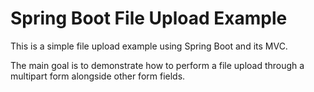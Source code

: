 # Spring Boot File Upload Example

This is a simple file upload example using Spring Boot and its MVC.

The main goal is to demonstrate how to perform a file upload through a multipart form alongside other form fields.
